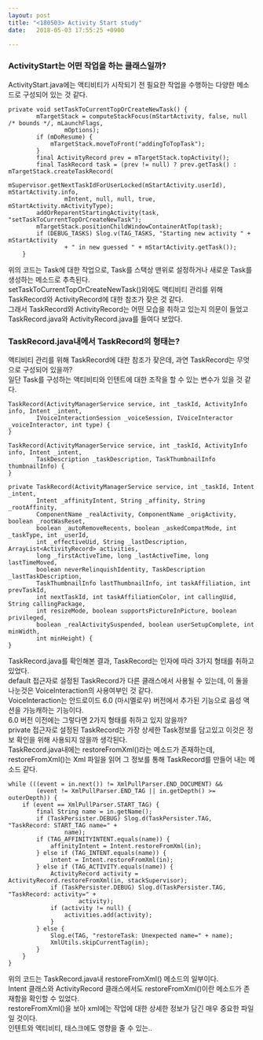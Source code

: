 ```yaml
---
layout: post
title: "<180503> Activity Start study"
date:   2018-05-03 17:55:25 +0900

---
```


<h3>ActivityStart는 어떤 작업을 하는 클래스일까?</h3>
<p>
ActivityStart.java에는 액티비티가 시작되기 전 필요한 작업을 수행하는 다양한 메소드로 구성되어 있는 것 같다.
</p>

~~~
private void setTaskToCurrentTopOrCreateNewTask() {
        mTargetStack = computeStackFocus(mStartActivity, false, null /* bounds */, mLaunchFlags,
                mOptions);
        if (mDoResume) {
            mTargetStack.moveToFront("addingToTopTask");
        }
        final ActivityRecord prev = mTargetStack.topActivity();
        final TaskRecord task = (prev != null) ? prev.getTask() : mTargetStack.createTaskRecord(
                mSupervisor.getNextTaskIdForUserLocked(mStartActivity.userId), mStartActivity.info,
                mIntent, null, null, true, mStartActivity.mActivityType);
        addOrReparentStartingActivity(task, "setTaskToCurrentTopOrCreateNewTask");
        mTargetStack.positionChildWindowContainerAtTop(task);
        if (DEBUG_TASKS) Slog.v(TAG_TASKS, "Starting new activity " + mStartActivity
                + " in new guessed " + mStartActivity.getTask());
    }
~~~
<p>위의 코드는 Task에 대한 작업으로, Task를 스택상 맨위로 설정하거나 새로운 Task를 생성하는 메소드로 추측된다.<br>
setTaskToCurrentTopOrCreateNewTask()외에도  액티비티 관리를 위해 TaskRecord와 ActivityRecord에 대한 참조가 잦은 것 같다.<br>
그래서 TaskRecord와 ActivityRecord는 어떤 모습을 취하고 있는지 의문이 들었고 TaskRecord.java와 ActivityRecord.java를 들여다 보았다.</p>

<h3>TaskRecord.java내에서 TaskRecord의 형태는?</h3>
<p>액티비티 관리를 위해 TaskRecord에 대한 참조가 잦은데, 과연 TaskRecord는 무엇으로 구성되어 있을까?<br>
일단 Task를 구성하는 액티비티와 인텐트에 대한 조작을 할 수 있는 변수가 있을 것 같다. </p>

~~~
TaskRecord(ActivityManagerService service, int _taskId, ActivityInfo info, Intent _intent,
        IVoiceInteractionSession _voiceSession, IVoiceInteractor _voiceInteractor, int type) {
}

TaskRecord(ActivityManagerService service, int _taskId, ActivityInfo info, Intent _intent,
        TaskDescription _taskDescription, TaskThumbnailInfo thumbnailInfo) {
}

private TaskRecord(ActivityManagerService service, int _taskId, Intent _intent,
        Intent _affinityIntent, String _affinity, String _rootAffinity,
        ComponentName _realActivity, ComponentName _origActivity, boolean _rootWasReset,
        boolean _autoRemoveRecents, boolean _askedCompatMode, int _taskType, int _userId,
        int _effectiveUid, String _lastDescription, ArrayList<ActivityRecord> activities,
        long _firstActiveTime, long _lastActiveTime, long lastTimeMoved,
        boolean neverRelinquishIdentity, TaskDescription _lastTaskDescription,
        TaskThumbnailInfo lastThumbnailInfo, int taskAffiliation, int prevTaskId,
        int nextTaskId, int taskAffiliationColor, int callingUid, String callingPackage,
        int resizeMode, boolean supportsPictureInPicture, boolean privileged,
        boolean _realActivitySuspended, boolean userSetupComplete, int minWidth,
        int minHeight) {          
}
~~~
<p>TaskRecord.java를 확인해본 결과, TaskRecord는 인자에 따라 3가지 형태를 취하고 있었다.<br>
default 접근자로 설정된 TaskRecord가 다른 클래스에서 사용될 수 있는데, 이 둘을 나눈것은 VoiceInteraction의 사용여부인 것 같다.<br>
VoiceInteraction는 안드로이드 6.0 (마시멜로우) 버전에서 추가된 기능으로 음성 액션을 가능캐하는 기능이다.<br>
6.0 버전 이전에는 그렇다면 2가지 형태를 취하고 있지 않을까?<br>
private 접근자로 설정된 TaskRecord는 가장 상세한 Task정보를 담고있고 이것은 정보 확인을 위해 사용되지 않을까 생각된다.<br>
TaskRecord.java내에는  restoreFromXml()라는 메소드가 존재하는데, restoreFromXml()는 Xml 파일을 읽어 그 정보를 통해 TaskRecord를 만들어 내는 메소드 같다.
</p>

~~~
while (((event = in.next()) != XmlPullParser.END_DOCUMENT) &&
        (event != XmlPullParser.END_TAG || in.getDepth() >= outerDepth)) {
    if (event == XmlPullParser.START_TAG) {
        final String name = in.getName();
        if (TaskPersister.DEBUG) Slog.d(TaskPersister.TAG, "TaskRecord: START_TAG name=" +
                name);
        if (TAG_AFFINITYINTENT.equals(name)) {
            affinityIntent = Intent.restoreFromXml(in);
        } else if (TAG_INTENT.equals(name)) {
            intent = Intent.restoreFromXml(in);
        } else if (TAG_ACTIVITY.equals(name)) {
            ActivityRecord activity = ActivityRecord.restoreFromXml(in, stackSupervisor);
            if (TaskPersister.DEBUG) Slog.d(TaskPersister.TAG, "TaskRecord: activity=" +
                    activity);
            if (activity != null) {
                activities.add(activity);
            }
        } else {
            Slog.e(TAG, "restoreTask: Unexpected name=" + name);
            XmlUtils.skipCurrentTag(in);
        }
    }
}
~~~
<p>위의 코드는 TaskRecord.java내 restoreFromXml() 메소드의 일부이다.<br>
Intent 클래스와 ActivityRecord 클래스에서도 restoreFromXml()이란 메소드가 존재함을 확인할 수 있었다.<br>
restoreFromXml()을 보아 xml에는 작업에 대한 상세한 정보가 담긴 매우 중요한 파일일 것이다.<br>
인텐트와 액티비티, 태스크에도 영향을 줄 수 있는..</p>
